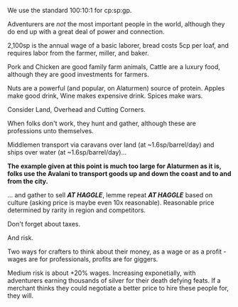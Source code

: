 We use the standard 100:10:1 for cp:sp:gp.

Adventurers are *not* the most important people in the world, although they do end up with a great deal of power and connection.

2,100sp is the annual wage of a basic laborer, bread costs 5cp per loaf, and requires labor from the farmer, miller, and baker.

Pork and Chicken are good family farm animals, Cattle are a luxury food, although they are good investments for farmers.

Nuts are a powerful (and popular, on Alaturmen) source of protein. Apples make good drink, Wine makes expensive drink. Spices make wars.

Consider Land, Overhead and Cutting Corners.

When folks don't work, they hunt and gather, although these are professions unto themselves.

Middlemen transport via caravans over land (at ~1.6sp/barrel/day) and ships over water (at ~1.6sp/barrel/day)...

**The example given at this point is much too large for Alaturmen as it is, folks use the Avalani to transport goods up and down the coast and to and from the city.**

... and gather to sell ***AT HAGGLE***, lemme repeat ***AT HAGGLE*** based on culture (asking price is maybe even 10x reasonable). Reasonable price determined by rarity in region and competitors.

Don't forget about taxes.

And risk.

Two ways for crafters to think about their money, as a wage or as a profit - wages are for professionals, profits are for giggers.

Medium risk is about +20% wages. Increasing exponetially, with adventurers earning thousands of silver for their death defying feats. If a merchant thinks they could negotiate a better price to hire these people for, they will. 